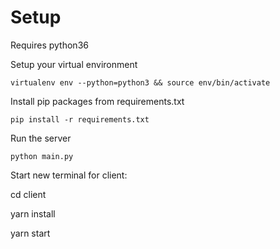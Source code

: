# Setup

Requires python36

Setup your virtual environment

`virtualenv env --python=python3 && source env/bin/activate`

Install pip packages from requirements.txt

`pip install -r requirements.txt`

Run the server

`python main.py`

Start new terminal for client:

cd client

yarn install 

yarn start 